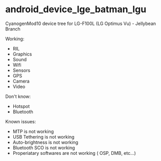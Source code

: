 android_device_lge_batman_lgu
========================

CyanogenMod10 device tree for LG-F100L (LG Optimus Vu) - Jellybean Branch

Working:
* RIL
* Graphics
* Sound
* Wifi
* Sensors
* GPS
* Camera
* Video

Don't know:
* Hotspot
* Bluetooth

Known issues:
* MTP is not working
* USB Tethering is not working
* Auto-brightness is not working
* Bluetooth SCO is not working
* Properiatary softwares are not working ( OSP, DMB, etc...)
